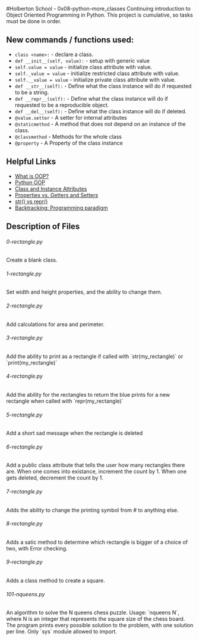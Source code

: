 #Holberton School - 0x08-python-more_classes
Continuing introduction to Object Oriented Programming in Python. This project is cumulative, so tasks must be done in order.

## New commands / functions used:
* ``class <name>:`` - declare a class.
* ``def __init__(self, value):`` - setup with generic value
* ``self.value = value`` - initialize class attribute with value.
* ``self._value = value`` - initialize restricted class attribute with value.
* ``self.__value = value`` - initialize private class attribute with value.
* ``def __str__(self):`` - Define what the class instance will do if requested to be a string.
* ``def __repr__(self):`` - Define what the class instance will do if requested to be a reproducible object.
* ``def __del__(self):`` - Define what the class instance will do if deleted.
* ``@value.setter`` - A setter for internal attributes
* ``@staticmethod`` - A method that does not depend on an instance of the class.
* ``@classmethod`` - Methods for the whole class
* ``@property`` - A Property of the class instance

## Helpful Links
* [What is OOP?](https://python.swaroopch.com/oop.html)
* [Python OOP](http://www.python-course.eu/python3_object_oriented_programming.php)
* [Class and Instance Attributes](http://www.python-course.eu/python3_class_and_instance_attributes.php)
* [Properties vs. Getters and Setters](http://www.python-course.eu/python3_properties.php)
* [str() vs repr()](http://brennerm.github.io/posts/python-str-vs-repr.html)
* [Backtracking: Programming paradigm](https://en.wikipedia.org/wiki/Backtracking)

## Description of Files
<h6>0-rectangle.py</h6>
Create a blank class.

<h6>1-rectangle.py</h6>
Set width and height properties, and the ability to change them.

<h6>2-rectangle.py</h6>
Add calculations for area and perimeter.

<h6>3-rectangle.py</h6>
Add the ability to print as a rectangle if called with `str(my_rectangle)` or `print(my_rectangle)`

<h6>4-rectangle.py</h6>
Add the ability for the rectangles to return the blue prints for a new rectangle when called with `repr(my_rectangle)`

<h6>5-rectangle.py</h6>
Add a short sad message when the rectangle is deleted

<h6>6-rectangle.py</h6>
Add a public class attribute that tells the user how many rectangles there are. When one comes into existance, increment the count by 1. When one gets deleted, decrement the count by 1.

<h6>7-rectangle.py</h6>
Adds the ability to change the printing symbol from # to anything else.

<h6>8-rectangle.py</h6>
Adds a satic method to determine which rectangle is bigger of a choice of two, with Error checking.

<h6>9-rectangle.py</h6>
Adds a class method to create a square.

<h6>101-nqueens.py</h6>
An algorithm to solve the N queens chess puzzle. Usage: `nqueens N`, where N is an integer that represents the square size of the chess board. The program prints every possible solution to the problem, with one solution per line. Only `sys` module allowed to import.
